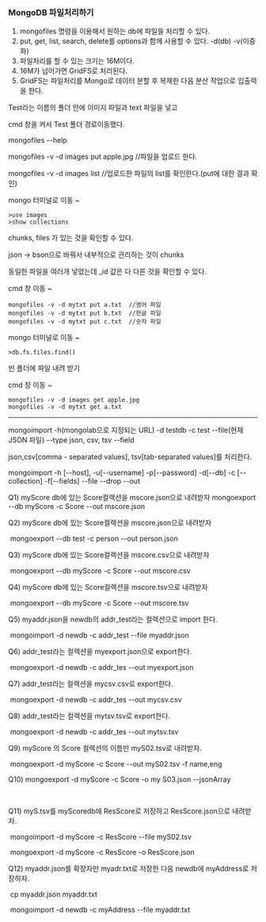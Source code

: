 ###  MongoDB 파일처리하기

1. mongofiles 명령을 이용해서 원하는 db에 파일을 처리할 수 있다. 
2. put, get, list, search, delete를 options과 함께 사용할 수 있다.
	-d(db) -v(이중화)
3. 파일처리를 할 수 있는 크기는 16M이다. 
4. 16M가 넘어가면 GridFS로 처리된다. 
5. GridFS는 파일처리를 Mongo로 데이터 분할 후 복제한 다음 분산 작업으로 입출력을 한다. 







Test라는 이름의 폴더 안에 이미지 파일과 text 파일을 넣고

cmd 창을 켜서 Test 폴더 경로이동했다.



mongofiles --help 

mongofiles -v -d images put apple.jpg  //파일을 업로드 한다. 

mongofiles -v -d images list //업로드한 파일의 list를 확인한다.(put에 대한 결과 확인)



mongo 터미널로 이동 ~

```
>use images
>show collections 
```



chunks, files 가 있는 것을 확인할 수 있다. 

json -> bson으로 바꿔서 내부적으로 관리하는 것이 chunks 

동일한 파일을 여러개 넣었는데 _id 값은 다 다른 것을 확인할 수 있다. 



cmd 창 이동 ~ 

```
mongofiles -v -d mytxt put a.txt  //영어 파일
mongofiles -v -d mytxt put b.txt  //한글 파일
mongofiles -v -d mytxt put c.txt  //숫자 파일 
```



mongo 터미널로 이동 ~

```
>db.fs.files.find()
```



빈 폴더에 파일 내려 받기

cmd 창 이동 ~

```
mongofiles -v -d images get apple.jpg
mongofiles -v -d mytxt get a.txt
```







------



mongoimport
	-h(mongolab으로 지정되는 URL)
	-d testdb
	-c test
	--file(현재 JSON 파일)
	--type json, csv, tsv
	--field
	

json,csv[comma - separated values], tsv[tab-separated values]를 처리한다. 

mongoimport
 -h [--host], -u[--username] -p[--password] -d[--db]
 -c [--collection] -f[--fields] --file  --drop  --out





 Q1) myScore db에 있는 Score컬렉션을 mscore.json으로 내려받자
 	mongoexport --db myScore -c Score --out mscore.json



Q2) myScore db에 있는 Score컬렉션을 mscore.json으로 내려받자

​	mongoexport --db test -c person --out person.json



 Q3) myScore db에 있는 Score컬렉션을 mscore.csv으로 내려받자

​	mongoexport --db myScore -c Score --out mscore.csv



 Q4) myScore db에 있는 Score컬렉션을 mscore.tsv으로 내려받자

​	mongoexport --db myScore -c Score --out mscore.tsv



Q5) myaddr.json을 newdb의 addr_test라는 컬렉션으로 import 한다.

​	mongoimport -d newdb -c addr_test --file myaddr.json



Q6) addr_test라는 컬렉션을 myexport.json으로 export한다.

​	mongoexport -d newdb -c addr_tes --out myexport.json	



Q7) addr_test라는 컬렉션을 mycsv.csv로 export한다. 

​	mongoexport -d newdb -c addr_tes --out mycsv.csv	



Q8) addr_test라는 컬렉션을 mytsv.tsv로 export한다. 

​	mongoexport -d newdb -c addr_tes --out mytsv.tsv	



Q9) myScore 의 Score 컬렉션의 이름만 myS02.tsv로 내려받자.

​	mongoexport -d myScore -c Score --out myS02.tsv -f name,eng



Q10) mongoexport -d myScore -c Score -o my S03.json --jsonArray

​	



Q11) myS.tsv를 myScoredb에 ResScore로 저장하고 ResScore.json으로 내려받자. 

​	mongoimport -d myScore -c ResScore --file myS02.tsv

​	mongoexport -d myScore -c ResScore -o ResScore.json

Q12) myaddr.json를 확장자만 myadr.txt로 저장한 다음 newdb에 myAddress로 저장하자. 

​	cp myaddr.json myaddr.txt

​	mongoimport -d newdb -c myAddress --file myaddr.txt